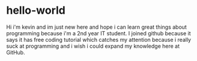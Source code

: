 # hello-world
Hi i'm kevin and im just new here and hope i can learn great things about programming because i'm a 2nd year IT student.
I joined github because it says it has free coding tutorial which catches my attention because i really suck at programming 
and i wish i could expand my knowledge here at GitHub.
